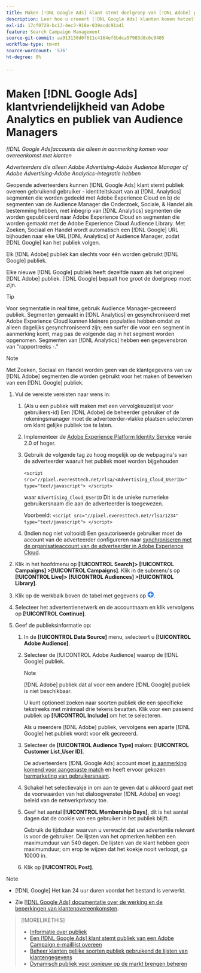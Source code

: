 ```yaml
---
title: Maken [!DNL Google Ads] klant stemt doelgroep van [!DNL Adobe] publiek
description: Leer hoe u creeert [!DNL Google Ads] klanten komen hetzelfde publiek aan als uw bestaande Adobe Analytics- en Audience Manager-publiek.
exl-id: 17cf0729-bc13-4ec3-918e-039ecdc91a41
feature: Search Campaign Management
source-git-commit: aa913130d0f611c4164ef8bdca57983d8c6c0405
workflow-type: tm+mt
source-wordcount: '576'
ht-degree: 0%

---
```


# Maken [!DNL Google Ads] klantvriendelijkheid van Adobe Analytics en publiek van Audience Managers

*[!DNL Google Ads]accounts die alleen in aanmerking komen voor overeenkomst met klanten*

*Adverteerders die alleen Adobe Advertising-Adobe Audience Manager of Adobe Advertising-Adobe Analytics-integratie hebben*

Geopende adverteerders kunnen [!DNL Google Ads] klant stemt publiek overeen gebruikend gebruiker - identiteitskaart van a) [!DNL Analytics] segmenten die worden gedeeld met Adobe Experience Cloud en b) de segmenten van de Audience Manager die Onderzoek, Sociale, &amp; Handel als bestemming hebben, met inbegrip van [!DNL Analytics] segmenten die worden gepubliceerd naar Adobe Experience Cloud en segmenten die worden gemaakt met de Adobe Experience Cloud Audience Library. Met Zoeken, Sociaal en Handel wordt automatisch een [!DNL Google] URL bijhouden naar elke URL [!DNL Analytics] of Audience Manager, zodat [!DNL Google] kan het publiek volgen.

Elk [!DNL Adobe] publiek kan slechts voor één worden gebruikt [!DNL Google] publiek.

Elke nieuwe [!DNL Google] publiek heeft dezelfde naam als het origineel [!DNL Adobe] publiek. [!DNL Google] bepaalt hoe groot de doelgroep moet zijn.

>[!TIP]
>
>Voor segmentatie in real time, gebruik Audience Manager-gecreeerd publiek. Segmenten gemaakt in [!DNL Analytics] en gesynchroniseerd met Adobe Experience Cloud kunnen kleinere populaties hebben omdat ze alleen dagelijks gesynchroniseerd zijn; een surfer die voor een segment in aanmerking komt, mag pas de volgende dag in het segment worden opgenomen. Segmenten van [!DNL Analytics] hebben een gegevensbron van &quot;rapportreeks -.&quot;

>[!NOTE]
>
>Met Zoeken, Sociaal en Handel worden geen van de klantgegevens van uw [!DNL Adobe] segmenten die worden gebruikt voor het maken of bewerken van een [!DNL Google] publiek.

1. Vul de vereiste vereisten naar wens in:

   1. (Als u een publiek wilt maken met een vervolgkeuzelijst voor gebruikers-id) Een [!DNL Adobe] de beheerder gebruiker of de rekeningsmanager moet de adverteerder-vlakke plaatsen selecteren om klant gelijke publiek toe te laten.

   1. Implementeer de [Adobe Experience Platform Identity Service](https://experienceleague.adobe.com/docs/id-service/using/home.html) versie 2.0 of hoger.

   1. Gebruik de volgende tag zo hoog mogelijk op de webpagina&#39;s van de adverteerder waaruit het publiek moet worden bijgehouden

      `<script src="//pixel.everesttech.net/rlsa/<Advertising_Cloud_UserID>" type="text/javascript"> </script>`

      waar `Advertising_Cloud_UserID` Dit is de unieke numerieke gebruikersnaam die aan de adverteerder is toegewezen.

      Voorbeeld: `<script src="//pixel.everesttech.net/rlsa/1234" type="text/javascript"> </script>`

   1. (Indien nog niet voltooid) Een geautoriseerde gebruiker moet de account van de adverteerder configureren naar [synchroniseren met de organisatieaccount van de adverteerder in Adobe Experience Cloud](/help/search-social-commerce/admin/sync-adobe-audiences.md).

1. Klik in het hoofdmenu op **[!UICONTROL Search]> [!UICONTROL Campaigns] >[!UICONTROL Campaigns]**. Klik in de submenu&#39;s op **[!UICONTROL Live]> [!UICONTROL Audiences] >[!UICONTROL Library]**.

1. Klik op de werkbalk boven de tabel met gegevens op ![Maken](/help/search-social-commerce/assets/add.png "Maken").

1. Selecteer het advertentienetwerk en de accountnaam en klik vervolgens op **[!UICONTROL Continue]**.

1. Geef de publieksinformatie op:

   1. In de **[!UICONTROL Data Source]** menu, selecteert u **[!UICONTROL Adobe Audience]**.

   1. Selecteer de [!UICONTROL Adobe Audience] waarop de [!DNL Google] publiek.

      >[!NOTE]
      >
      >[!DNL Adobe] publiek dat al voor een andere [!DNL Google] publiek is niet beschikbaar.

      U kunt optioneel zoeken naar soorten publiek die een specifieke tekstreeks met minimaal drie tekens bevatten. Klik voor een passend publiek op **[!UICONTROL Include]** om het te selecteren.

      Als u meerdere [!DNL Adobe] publiek, vervolgens een aparte [!DNL Google] het publiek wordt voor elk gecreeerd.

   1. Selecteer de **[!UICONTROL Audience Type]** maken: **[!UICONTROL Customer List_User ID]**.

      De adverteerders [!DNL Google Ads] account moet [in aanmerking komend voor aangepaste match](https://support.google.com/adspolicy/answer/6299717) en heeft ervoor gekozen [hermarketing van gebruikersnaam](https://support.google.com/google-ads/answer/9199250).

   1. Schakel het selectievakje in om aan te geven dat u akkoord gaat met de voorwaarden van het dialoogvenster [!DNL Adobe] en voegt beleid van de netwerkprivacy toe.

   1. Geef het aantal **[!UICONTROL Membership Days]**, dit is het aantal dagen dat de cookie van een gebruiker in het publiek blijft.

      Gebruik de tijdsduur waarvan u verwacht dat uw advertentie relevant is voor de gebruiker. De lijsten van het opmerken hebben een maximumduur van 540 dagen. De lijsten van de klant hebben geen maximumduur; om erop te wijzen dat het koekje nooit verloopt, ga 10000 in.

   1. Klik op **[!UICONTROL Post]**.

>[!NOTE]
>
>* [!DNL Google] Het kan 24 uur duren voordat het bestand is verwerkt.
>
>* Zie [[!DNL Google Ads] documentatie over de werking en de beperkingen van klantenovereenkomsten](https://support.google.com/displayvideo/answer/9539301).

>[!MORELIKETHIS]
>
>* [Informatie over publiek](audience-about.md)
>* [Een [!DNL Google Ads] klant stemt publiek van een Adobe Campaign e-maillijst overeen](google-audience-from-campaign-email-list.md)
>* [Beheer klanten gelijke soorten publiek gebruikend de lijsten van klantengegevens](audience-from-customer-data-list.md)
>* [Dynamisch publiek voor opnieuw op de markt brengen beheren](audience-dynamic-remarketing-manage.md)
